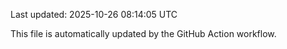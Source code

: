 Last updated: 2025-10-26 08:14:05 UTC

This file is automatically updated by the GitHub Action workflow.
